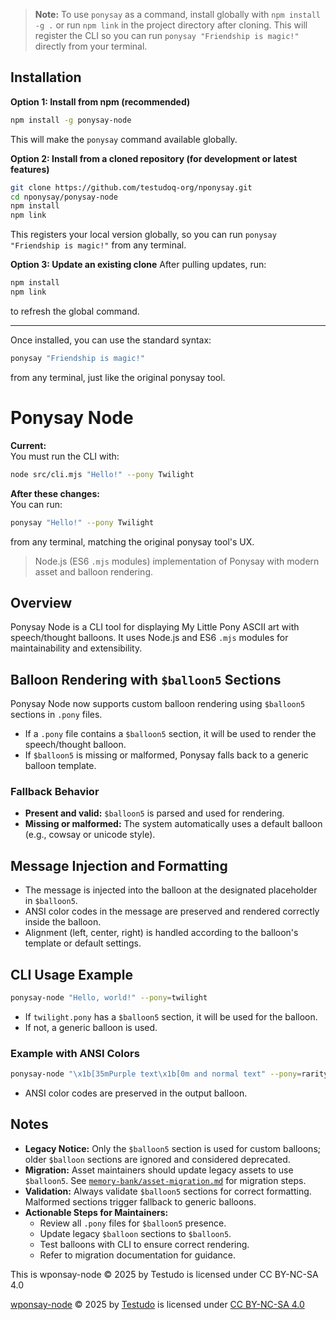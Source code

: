 > **Note:** To use `ponysay` as a command, install globally with `npm install -g .` or run `npm link` in the project directory after cloning. This will register the CLI so you can run `ponysay "Friendship is magic!"` directly from your terminal.
## Installation

**Option 1: Install from npm (recommended)**
```bash
npm install -g ponysay-node
```
This will make the `ponysay` command available globally.

**Option 2: Install from a cloned repository (for development or latest features)**
```bash
git clone https://github.com/testudoq-org/nponysay.git
cd nponysay/ponysay-node
npm install
npm link
```
This registers your local version globally, so you can run `ponysay "Friendship is magic!"` from any terminal.

**Option 3: Update an existing clone**
After pulling updates, run:
```bash
npm install
npm link
```
to refresh the global command.

---

Once installed, you can use the standard syntax:
```bash
ponysay "Friendship is magic!"
```
from any terminal, just like the original ponysay tool.
# Ponysay Node
**Current:**  
You must run the CLI with:  
```sh
node src/cli.mjs "Hello!" --pony Twilight
```

**After these changes:**  
You can run:  
```sh
ponysay "Hello!" --pony Twilight
```
from any terminal, matching the original ponysay tool's UX.

> Node.js (ES6 `.mjs` modules) implementation of Ponysay with modern asset and balloon rendering.

## Overview

Ponysay Node is a CLI tool for displaying My Little Pony ASCII art with speech/thought balloons. It uses Node.js and ES6 `.mjs` modules for maintainability and extensibility.

## Balloon Rendering with `$balloon5` Sections

Ponysay Node now supports custom balloon rendering using `$balloon5` sections in `.pony` files.

- If a `.pony` file contains a `$balloon5` section, it will be used to render the speech/thought balloon.
- If `$balloon5` is missing or malformed, Ponysay falls back to a generic balloon template.

### Fallback Behavior

- **Present and valid:** `$balloon5` is parsed and used for rendering.
- **Missing or malformed:** The system automatically uses a default balloon (e.g., cowsay or unicode style).

## Message Injection and Formatting

- The message is injected into the balloon at the designated placeholder in `$balloon5`.
- ANSI color codes in the message are preserved and rendered correctly inside the balloon.
- Alignment (left, center, right) is handled according to the balloon's template or default settings.

## CLI Usage Example

```sh
ponysay-node "Hello, world!" --pony=twilight
```

- If `twilight.pony` has a `$balloon5` section, it will be used for the balloon.
- If not, a generic balloon is used.

### Example with ANSI Colors

```sh
ponysay-node "\x1b[35mPurple text\x1b[0m and normal text" --pony=rarity
```

- ANSI color codes are preserved in the output balloon.

## Notes

- **Legacy Notice:** Only the `$balloon5` section is used for custom balloons; older `$balloon` sections are ignored and considered deprecated.
- **Migration:** Asset maintainers should update legacy assets to use `$balloon5`. See [`memory-bank/asset-migration.md`](ponysay-node/memory-bank/asset-migration.md) for migration steps.
- **Validation:** Always validate `$balloon5` sections for correct formatting. Malformed sections trigger fallback to generic balloons.
- **Actionable Steps for Maintainers:**
  - Review all `.pony` files for `$balloon5` presence.
  - Update legacy `$balloon` sections to `$balloon5`.
  - Test balloons with CLI to ensure correct rendering.
  - Refer to migration documentation for guidance.


This is wponsay-node © 2025 by Testudo is licensed under CC BY-NC-SA 4.0

<a href="https://github.com/testudoq-org/nponysay">wponsay-node</a> © 2025 by <a href="https://www.testudo.co.nz/">Testudo</a> is licensed under <a href="https://creativecommons.org/licenses/by-nc-sa/4.0/">CC BY-NC-SA 4.0</a><img src="https://mirrors.creativecommons.org/presskit/icons/cc.svg" alt="" style="max-width: 1em;max-height:1em;margin-left: .2em;"><img src="https://mirrors.creativecommons.org/presskit/icons/by.svg" alt="" style="max-width: 1em;max-height:1em;margin-left: .2em;"><img src="https://mirrors.creativecommons.org/presskit/icons/nc.svg" alt="" style="max-width: 1em;max-height:1em;margin-left: .2em;"><img src="https://mirrors.creativecommons.org/presskit/icons/sa.svg" alt="" style="max-width: 1em;max-height:1em;margin-left: .2em;">
